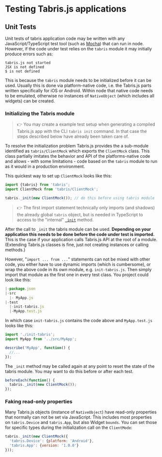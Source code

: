 ---
---
# Testing Tabris.js applications

## Unit Tests

Unit tests of tabris application code may be written with any JavaScript/TypeScript test tool (such as [Mocha](https://mochajs.org/)) that can run in node. However, if the code under test relies on the `tabris` module it may initially produce errors such as:

<code style='textColor: red'>tabris.js not started</code><br/>
<code style='textColor: red'>JSX is not defined</code><br/>
<code style='textColor: red'>$ is not defined</code>

This is because the `tabris` module needs to be initialized before it can be used. Usually this is done via platform-native code, i.e. the Tabris.js parts written specifically for iOS or Android. Within node that native code needs to be emulated, otherwise no instances of `NativeObject` (which includes all widgets) can be created.

### Initializing the Tabris module

> :point_right: You may create a example test setup when generating a compiled Tabris.js app with the CLI `tabris init` command. In that case the steps described below have already been taken care of.

To resolve the initialization problem Tabris.js provides the a sub-module identified as `tabris/ClientMock` which exports the `ClientMock` class. This class partially imitates the behavior and API of the platforms-native code and allows - with some limitations - code based on the `tabris` module to run as it would in a production environment.

This quickest way to set up `ClientMock` looks like this:

```js
import {tabris} from 'tabris';
import ClientMock from 'tabris/ClientMock';

tabris._init(new ClientMock()); // do this before using tabris module
```

> :point_right: The first import statement technically only imports (and shadows) the already global `tabris` object, but is needed in TypeScript to access to the "internal" [`_init`](./api/tabris.html#_initclient-options) method.

After the call to `_init` the tabris module can be used. <b>Depending on your application this needs to be done before the code under test is imported.</b> This is the case if your application calls Tabris.js API at the root of a module. (Extending Tabris.js classes is fine, just not creating instances or calling methods.)

However, "`import ... from ...`" statements can not be mixed with other code, you either have to use dynamic imports (which is cumbersome), or wrap the above code in its own module, e.g. `init-tabris.js`. Then simply import that module as the first one in every test class. You project could look like this:

```js
|-package.json
|-src
  |- MyApp.js
|-test
  |-init-tabris.js
  |-MyApp.test.js
```

In which case `init-tabris.js` contains the code above and `MyApp.test.js` looks like this:

```js
import './init-tabris';
import MyApp from '../src/MyApp';

describe('MyApp', function() {
  //...
});

```

The `_init` method may be called again at any point to reset the state of the tabris module. You may want to do this before or after each test.

```js
beforeEach(function() {
  tabris._init(new ClientMock());
});
```

### Faking read-only properties

Many Tabris.js objects (instance of `NativeObject`) have read-only properties that normally can not be set via JavaScript. This includes most properties on `tabris.Device` and `tabris.App`, but also Widget `bounds`. You can set those for specific types during the initialization call on the `ClientMode`:

```js
tabris._init(new ClientMock({
  'tabris.Device': {platform: 'Android'},
  'tabris.App': {version: '1.0.0'}
}));
```
